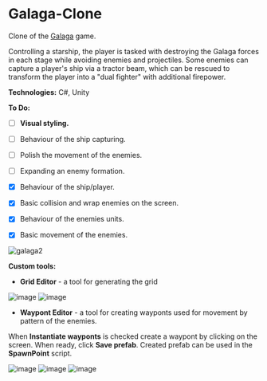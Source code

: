 # Galaga-Clone

Clone of the [Galaga](https://en.wikipedia.org/wiki/Galaga) game.

Controlling a starship, the player is tasked with destroying the Galaga forces in each stage while avoiding enemies and projectiles. Some enemies can capture a player's ship via a tractor beam, which can be rescued to transform the player into a "dual fighter" with additional firepower.

**Technologies:**
C#, Unity

**To Do:**
- [ ] **Visual styling.**
- [ ] Behaviour of the ship capturing.
- [ ] Polish the movement of the enemies.
- [ ] Expanding an enemy formation.
- [x] Behaviour of the ship/player.
- [x] Basic collision and wrap enemies on the screen.
- [x] Behaviour of the enemies units.
- [x] Basic movement of the enemies.


![galaga2](https://user-images.githubusercontent.com/13272856/127693051-8f819d2f-e7c2-400d-a237-86f20f5915e4.gif)

**Custom tools:**
- **Grid Editor** - a tool for generating the grid

![image](https://user-images.githubusercontent.com/13272856/133926862-b5ad5405-3728-4820-ae33-5a3fbeb9bc2f.png)
![image](https://user-images.githubusercontent.com/13272856/133926864-9e43a618-7459-4767-96cf-71be2e3b9433.png)

- **Waypont Editor** -  a tool for creating wayponts used for movement by pattern of the enemies.

When **Instantiate wayponts** is checked create a waypont by clicking on the screen. When ready, click **Save prefab**. Created prefab can be used in the **SpawnPoint** script.

![image](https://user-images.githubusercontent.com/13272856/133926937-3f742cdf-f766-453f-96ab-d72851ecda66.png)
![image](https://user-images.githubusercontent.com/13272856/133927036-9e933a9d-f0a5-421b-872c-8fd1889b1b5c.png)
![image](https://user-images.githubusercontent.com/13272856/133927093-817faa05-ab83-49b2-bfce-a5d6bb8efa3d.png)




